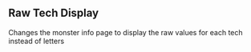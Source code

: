 ﻿## Raw Tech Display

Changes the monster info page to display the raw values for each tech instead of letters
